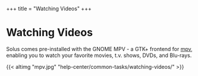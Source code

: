 +++
title = "Watching Videos"
+++
# Watching Videos

Solus comes pre-installed with the GNOME MPV - a GTK+ frontend for [mpv](https://mpv.io/), enabling you to watch your favorite movies, t.v. shows, DVDs, and Blu-rays.

{{< altimg "mpv.jpg" "help-center/common-tasks/watching-videos/" >}}
